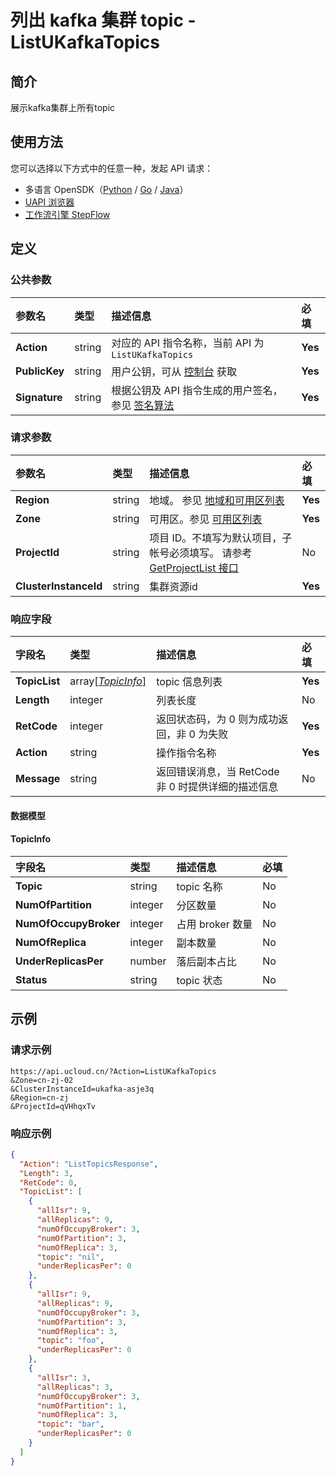 # 列出 kafka 集群 topic   - ListUKafkaTopics

## 简介

展示kafka集群上所有topic





## 使用方法

您可以选择以下方式中的任意一种，发起 API 请求：
- 多语言 OpenSDK（[Python](https://github.com/ucloud/ucloud-sdk-python3) / [Go](https://github.com/ucloud/ucloud-sdk-go) / [Java](https://github.com/ucloud/ucloud-sdk-java)）
- [UAPI 浏览器](https://console.ucloud.cn/uapi/detail?id=ListUKafkaTopics)
- [工作流引擎 StepFlow](https://console.ucloud.cn/stepflow/manage/)

## 定义

### 公共参数

| 参数名 | 类型 | 描述信息 | 必填 |
|:---|:---|:---|:---|
| **Action**     | string  | 对应的 API 指令名称，当前 API 为 `ListUKafkaTopics`                        | **Yes** |
| **PublicKey**  | string  | 用户公钥，可从 [控制台](https://console.ucloud.cn/uapi/apikey) 获取                                             | **Yes** |
| **Signature**  | string  | 根据公钥及 API 指令生成的用户签名，参见 [签名算法](api/summary/signature.md)  | **Yes** |

### 请求参数

| 参数名 | 类型 | 描述信息 | 必填 |
|:---|:---|:---|:---|
| **Region** | string | 地域。 参见 [地域和可用区列表](api/summary/regionlist) |**Yes**|
| **Zone** | string | 可用区。参见 [可用区列表](api/summary/regionlist) |**Yes**|
| **ProjectId** | string | 项目 ID。不填写为默认项目，子帐号必须填写。 请参考 [GetProjectList 接口](api/summary/get_project_list) |No|
| **ClusterInstanceId** | string | 集群资源id |**Yes**|

### 响应字段

| 字段名 | 类型 | 描述信息 | 必填 |
|:---|:---|:---|:---|
| **TopicList** | array[[*TopicInfo*](#TopicInfo)] | topic 信息列表 |**Yes**|
| **Length** | integer | 列表长度 |No|
| **RetCode** | integer | 返回状态码，为 0 则为成功返回，非 0 为失败 |**Yes**|
| **Action** | string | 操作指令名称 |**Yes**|
| **Message** | string | 返回错误消息，当 RetCode 非 0 时提供详细的描述信息 |No|

#### 数据模型


#### TopicInfo

| 字段名 | 类型 | 描述信息 | 必填 |
|:---|:---|:---|:---|
| **Topic** | string | topic 名称 |No|
| **NumOfPartition** | integer | 分区数量 |No|
| **NumOfOccupyBroker** | integer | 占用 broker 数量 |No|
| **NumOfReplica** | integer | 副本数量 |No|
| **UnderReplicasPer** | number | 落后副本占比 |No|
| **Status** | string | topic 状态 |No|

## 示例

### 请求示例
    
```
https://api.ucloud.cn/?Action=ListUKafkaTopics
&Zone=cn-zj-02
&ClusterInstanceId=ukafka-asje3q
&Region=cn-zj
&ProjectId=qVHhqxTv
```

### 响应示例
    
```json
{
  "Action": "ListTopicsResponse",
  "Length": 3,
  "RetCode": 0,
  "TopicList": [
    {
      "allIsr": 9,
      "allReplicas": 9,
      "numOfOccupyBroker": 3,
      "numOfPartition": 3,
      "numOfReplica": 3,
      "topic": "nil",
      "underReplicasPer": 0
    },
    {
      "allIsr": 9,
      "allReplicas": 9,
      "numOfOccupyBroker": 3,
      "numOfPartition": 3,
      "numOfReplica": 3,
      "topic": "foo",
      "underReplicasPer": 0
    },
    {
      "allIsr": 3,
      "allReplicas": 3,
      "numOfOccupyBroker": 3,
      "numOfPartition": 1,
      "numOfReplica": 3,
      "topic": "bar",
      "underReplicasPer": 0
    }
  ]
}
```




